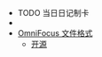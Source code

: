 - TODO  当日日记制卡
-
- [OmniFocus 文件格式](https://github.com/tomzx/ofocus-format/tree/2.0)
	- [开源](https://github.com/omnigroup/OmniGroup)